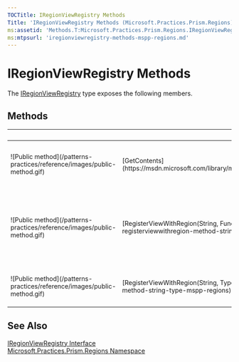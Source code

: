 ```yaml
---
TOCTitle: IRegionViewRegistry Methods
Title: 'IRegionViewRegistry Methods (Microsoft.Practices.Prism.Regions)'
ms:assetid: 'Methods.T:Microsoft.Practices.Prism.Regions.IRegionViewRegistry'
ms:mtpsurl: 'iregionviewregistry-methods-mspp-regions.md'
---
```


# IRegionViewRegistry Methods

The [IRegionViewRegistry](https://msdn.microsoft.com/library/microsoft.practices.prism.regions.iregionviewregistry) type exposes the following members.

## Methods

<table>
<thead>
<tr class="header">
<th> </th>
<th>Name</th>
<th>Description</th>
</tr>
</thead>
<tbody>
<tr class="odd">
<td>![Public method](/patterns-practices/reference/images/public-method.gif)</td>
<td>[GetContents](https://msdn.microsoft.com/library/microsoft.practices.prism.regions.iregionviewregistry.getcontents(system.string))</td>
<td><div class="summary">
Returns the contents associated with a region name.
</div></td>
</tr>
<tr class="even">
<td>![Public method](/patterns-practices/reference/images/public-method.gif)</td>
<td>[RegisterViewWithRegion(String, Func&lt;Object&gt;)](/patterns-practices/reference/iregionviewregistry-registerviewwithregion-method-string-func-object-mspp-regions)</td>
<td><div class="summary">
Registers a delegate that can be used to retrieve the content associated with a region name.
</div></td>
</tr>
<tr class="odd">
<td>![Public method](/patterns-practices/reference/images/public-method.gif)</td>
<td>[RegisterViewWithRegion(String, Type)](/patterns-practices/reference/iregionviewregistry-registerviewwithregion-method-string-type-mspp-regions)</td>
<td><div class="summary">
Registers a content type with a region name.
</div></td>
</tr>
</tbody>
</table>

## See Also

[IRegionViewRegistry Interface](https://msdn.microsoft.com/library/microsoft.practices.prism.regions.iregionviewregistry)<br/>
[Microsoft.Practices.Prism.Regions Namespace](https://msdn.microsoft.com/library/microsoft.practices.prism.regions)